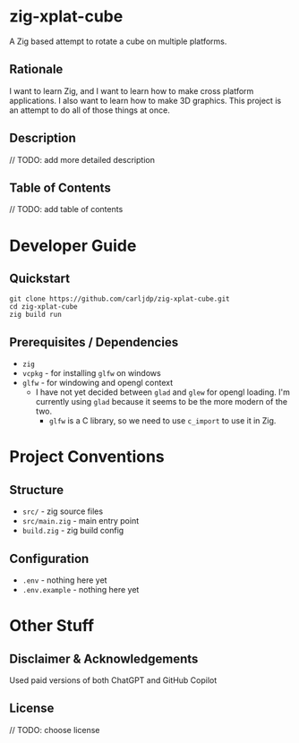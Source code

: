 
# zig-xplat-cube

A Zig based attempt to rotate a cube on multiple platforms.

## Rationale

I want to learn Zig, and I want to learn how to make cross platform applications. I also want to learn how to make 3D graphics. This project is an attempt to do all of those things at once.

## Description

// TODO: add more detailed description

## Table of Contents

// TODO: add table of contents

# Developer Guide

## Quickstart

```shell
git clone https://github.com/carljdp/zig-xplat-cube.git
cd zig-xplat-cube
zig build run
```

## Prerequisites / Dependencies

- `zig`
- `vcpkg` - for installing `glfw` on windows
- `glfw` - for windowing and opengl context
  - I have not yet decided between `glad` and `glew` for opengl loading. I'm currently using `glad` because it seems to be the more modern of the two.
    - `glfw` is a C library, so we need to use `c_import` to use it in Zig.

# Project Conventions

## Structure

- `src/` - zig source files
- `src/main.zig` - main entry point
- `build.zig` - zig build config

## Configuration

- `.env` - nothing here yet
- `.env.example` - nothing here yet

# Other Stuff

## Disclaimer & Acknowledgements

Used paid versions of both ChatGPT and GitHub Copilot

## License

// TODO: choose license
